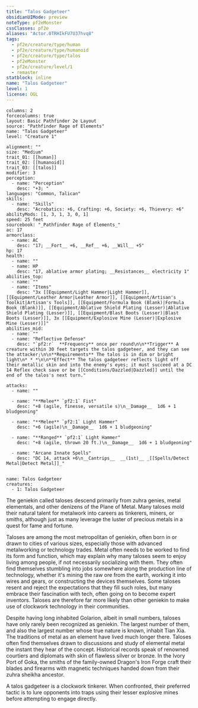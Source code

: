 ```yaml
---
title: "Talos Gadgeteer"
obsidianUIMode: preview
noteType: pf2eMonster
cssClasses: pf2e
aliases: "Actor.0TRHIkFU7U37hvq8" 
tags:
  - pf2e/creature/type/human
  - pf2e/creature/type/humanoid
  - pf2e/creature/type/talos
  - pf2eMonster
  - pf2e/creature/level/1
  - remaster
statblock: inline
name: "Talos Gadgeteer"
level: 1
license: OGL
---
```


```statblock
columns: 2
forcecolumns: true
layout: Basic Pathfinder 2e Layout
source: "Pathfinder Rage of Elements"
name: "Talos Gadgeteer"
level: "Creature 1"

alignment: ""
size: "Medium"
trait_01: [[human]]
trait_02: [[humanoid]]
trait_03: [[talos]]
modifier: 3
perception:
  - name: "Perception"
    desc: "+3; "
languages: "Common, Talican"
skills:
  - name: "Skills"
    desc: "Acrobatics: +6, Crafting: +6, Society: +6, Thievery: +6"
abilityMods: [1, 3, 1, 3, 0, 1]
speed: 25 feet
sourcebook: "_Pathfinder Rage of Elements_"
ac: 17
armorclass:
  - name: AC
    desc: "17; __Fort__ +6, __Ref__ +6, __Will__ +5"
hp: 17
health:
  - name: ""
  - name: HP
    desc: "17, ablative armor plating; __Resistances__ electricity 1"
abilities_top:
  - name: ""
  - name: "Items"
    desc: "3x [[Equipment/Light Hammer|Light Hammer]], [[Equipment/Leather Armor|Leather Armor]], [[Equipment/Artisan's Toolkit|Artisan's Tools]], [[Equipment/Formula Book (Blank)|Formula Book (Blank)]], [[Equipment/Ablative Shield Plating (Lesser)|Ablative Shield Plating (Lesser)]], [[Equipment/Blast Boots (Lesser)|Blast Boots (Lesser)]], 3x [[Equipment/Explosive Mine (Lesser)|Explosive Mine (Lesser)]]"
abilities_mid:
  - name: ""
  - name: "Reflective Defense"
    desc: "`pf2:r`  **Frequency** once per round\n\n**Trigger** A creature within 30 feet targets the talos gadgeteer, and they can see the attacker;\n\n**Requirements** The talos is in dim or bright light\n* * *\n\n**Effect** The talos gadgeteer reflects light off their metallic skin and into the enemy's eyes; it must succeed at a DC 14 Reflex check save or be [[Conditions/Dazzled|Dazzled]] until the end of the talos's next turn."

attacks:
  - name: ""

  - name: "**Melee** `pf2:1` Fist"
    desc: "+8 (agile, finesse, versatile s)\n__Damage__  1d6 + 1 bludgeoning"

  - name: "**Melee** `pf2:1` Light Hammer"
    desc: "+6 (agile)\n__Damage__  1d6 + 1 bludgeoning"

  - name: "**Ranged** `pf2:1` Light Hammer"
    desc: "+8 (agile, thrown 20 ft.)\n__Damage__  1d6 + 1 bludgeoning"

  - name: "Arcane Innate Spells"
    desc: "DC 14, attack +6\n__Cantrips__  __(1st)__ _[[Spells/Detect Metal|Detect Metal]]_"
 
```

```encounter-table
name: Talos Gadgeteer
creatures:
  - 1: Talos Gadgeteer
```



The geniekin called taloses descend primarily from zuhra genies, metal elementals, and other denizens of the Plane of Metal. Many taloses mold their natural talent for metalwork into careers as tinkerers, miners, or smiths, although just as many leverage the luster of precious metals in a quest for fame and fortune.

Taloses are among the most metropolitan of geniekin, often born in or drawn to cities of various sizes, especially those with advanced metalworking or technology trades. Metal often needs to be worked to find its form and function, which may explain why many taloses seem to enjoy living among people, if not necessarily socializing with them. They often find themselves stumbling into jobs somewhere along the production line of technology, whether it's mining the raw ore from the earth, working it into wires and gears, or constructing the devices themselves. Some taloses resent and reject the expectations that they fill such roles, but many embrace their fascination with tech, often going on to become expert inventors. Taloses are therefore far more likely than other geniekin to make use of clockwork technology in their communities.

Despite having long inhabited Golarion, albeit in small numbers, taloses have only rarely been recognized as geniekin. The largest number of them, and also the largest number whose true nature is known, inhabit Tian Xia. The traditions of metal as an element have lived much longer there. Taloses often find themselves drawn to discussions and study of elemental metal the instant they hear of the concept. Historical records speak of renowned courtiers and diplomats with skin of flawless silver or bronze. In the Ivory Port of Goka, the smiths of the family-owned Dragon's Iron Forge craft their blades and firearms with magnetic techniques handed down from their zuhra sheikha ancestor.

A talos gadgeteer is a clockwork tinkerer. When confronted, their preferred tactic is to lure opponents into traps using their lesser explosive mines before attempting to engage directly.
